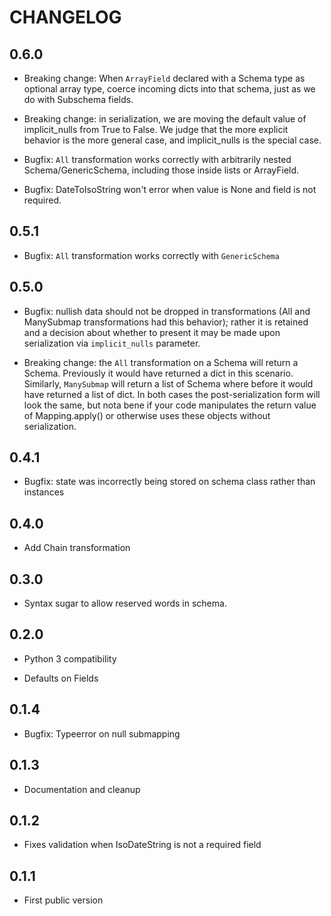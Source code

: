 # CHANGELOG

## 0.6.0

- Breaking change: When `ArrayField` declared with a Schema type as
  optional array type, coerce incoming dicts into that schema, just
  as we do with Subschema fields.

- Breaking change: in serialization, we are moving the default value of
  implicit_nulls from True to False. We judge that the more explicit
  behavior is the more general case, and implicit_nulls is the
  special case.

- Bugfix: `All` transformation works correctly with arbitrarily nested
  Schema/GenericSchema, including those inside lists or ArrayField.

- Bugfix: DateToIsoString won't error when value is None and field is not
  required.

## 0.5.1

- Bugfix: `All` transformation works correctly with `GenericSchema`

## 0.5.0

- Bugfix: nullish data should not be dropped in transformations (All
  and ManySubmap transformations had this behavior); rather it is
  retained and a decision about whether to present it may be made upon
  serialization via `implicit_nulls` parameter.

- Breaking change: the `All` transformation on a Schema will return a
  Schema. Previously it would have returned a dict in this
  scenario. Similarly, `ManySubmap` will return a list of Schema where
  before it would have returned a list of dict. In both cases the
  post-serialization form will look the same, but nota bene if your
  code manipulates the return value of Mapping.apply() or otherwise
  uses these objects without serialization.


## 0.4.1

- Bugfix: state was incorrectly being stored on schema class rather
  than instances

## 0.4.0

- Add Chain transformation

## 0.3.0

- Syntax sugar to allow reserved words in schema.

## 0.2.0

- Python 3 compatibility

- Defaults on Fields

## 0.1.4

- Bugfix: Typeerror on null submapping

## 0.1.3

- Documentation and cleanup

## 0.1.2

- Fixes validation when IsoDateString is not a required field

## 0.1.1

- First public version
